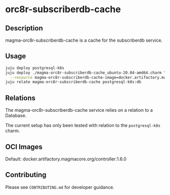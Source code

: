 # orc8r-subscriberdb-cache

## Description
magma-orc8r-subscriberdb-cache is a cache for the subscriberdb service.

## Usage

```bash
juju deploy postgresql-k8s
juju deploy ./magma-orc8r-subscriberdb-cache_ubuntu-20.04-amd64.charm \
  --resource magma-orc8r-subscriberdb-cache-image=docker.artifactory.magmacore.org/controller:1.6.0
juju relate magma-orc8r-subscriberdb-cache postgresql-k8s:db
```

## Relations

The magma-orc8r-subscriberdb-cache service relies on a relation to a Database. 

The current setup has only been tested with relation to the `postgresql-k8s` charm.

## OCI Images

Default: docker.artifactory.magmacore.org/controller:1.6.0

## Contributing

Please see `CONTRIBUTING.md` for developer guidance.
